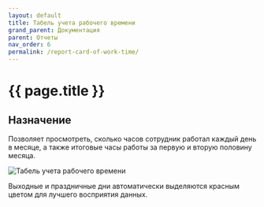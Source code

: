 ```yaml
---
layout: default
title: Табель учета рабочего времени
grand_parent: Документация
parent: Отчеты
nav_order: 6
permalink: /report-card-of-work-time/
---
```


# {{ page.title }}

## Назначение

Позволяет просмотреть, сколько часов сотрудник работал каждый день в месяце, а также итоговые часы работы за первую и вторую половину месяца.

![Табель учета рабочего времени](../img/2024-10-08_15-27-27.png)

Выходные и праздничные дни автоматически выделяются красным цветом для лучшего восприятия данных.